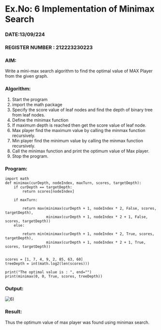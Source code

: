 # Ex.No: 6  Implementation of Minimax Search
### DATE:13/09/224                                                                            
### REGISTER NUMBER : 212223230223
### AIM: 
Write a mini-max search algorithm to find the optimal value of MAX Player from the given graph.
### Algorithm:
1. Start the program
2. import the math package
3. Specify the score value of leaf nodes and find the depth of binary tree from leaf nodes.
4. Define the minimax function
5. If maximum depth is reached then get the score value of leaf node.
6. Max player find the maximum value by calling the minmax function recursively.
7. Min player find the minimum value by calling the minmax function recursively.
8. Call the minimax function  and print the optimum value of Max player.
9. Stop the program. 

### Program:

```
import math
def minimax(curDepth, nodeIndex, maxTurn, scores, targetDepth):
    if curDepth == targetDepth:
        return scores[nodeIndex]
    
    if maxTurn:
        
        return max(minimax(curDepth + 1, nodeIndex * 2, False, scores, targetDepth),
                   minimax(curDepth + 1, nodeIndex * 2 + 1, False, scores, targetDepth))
    else:
        
        return min(minimax(curDepth + 1, nodeIndex * 2, True, scores, targetDepth),
                   minimax(curDepth + 1, nodeIndex * 2 + 1, True, scores, targetDepth))


scores = [1, 7, 4, 9, 2, 85, 63, 60]
treeDepth = int(math.log2(len(scores)))  

print("The optimal value is : ", end="")
print(minimax(0, 0, True, scores, treeDepth))

```









### Output:

![6)](https://github.com/user-attachments/assets/52ced378-c0c1-45de-a723-c711ed08b9ce)


### Result:
Thus the optimum value of max player was found using minimax search.
